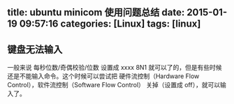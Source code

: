 title: ubuntu minicom 使用问题总结
date: 2015-01-19 09:57:16
categories: [Linux]
tags: [linux]
---

## 键盘无法输入

一般来说 每秒位数/奇偶校验/位数 设置成 xxxx 8N1 就可以了的，但是有些时候还是不能输入命令。这个时候可以尝试把 硬件流控制（Hardware Flow Control），软件流控制（Software Flow Control） 关掉（设置成 off），就可以输入了。

